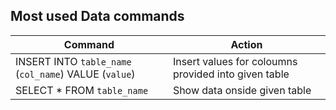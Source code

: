 ## Most used Data commands

Command     | Action |
------------|--------|
INSERT INTO `table_name` (`col_name`) VALUE (`value`) | Insert values for coloumns provided into given table |
SELECT * FROM `table_name` | Show data onside given table |